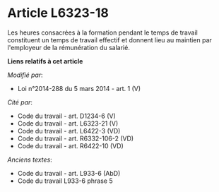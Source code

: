 # Article L6323-18

Les heures consacrées à la formation pendant le temps de travail constituent un temps de travail effectif et donnent lieu au
maintien par l'employeur de la rémunération du salarié.

**Liens relatifs à cet article**

_Modifié par_:

  - Loi n°2014-288 du 5 mars 2014 - art. 1 (V)

_Cité par_:

  - Code du travail - art. D1234-6 (V)
  - Code du travail - art. L6323-21 (V)
  - Code du travail - art. L6422-3 (VD)
  - Code du travail - art. R6332-106-2 (VD)
  - Code du travail - art. R6422-10 (VD)

_Anciens textes_:

  - Code du travail - art. L933-6 (AbD)
  - Code du travail L933-6 phrase 5
